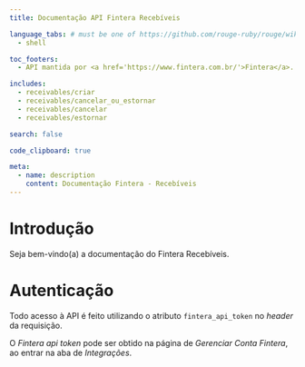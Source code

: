 ```yaml
---
title: Documentação API Fintera Recebíveis

language_tabs: # must be one of https://github.com/rouge-ruby/rouge/wiki/List-of-supported-languages-and-lexers
  - shell

toc_footers:
  - API mantida por <a href='https://www.fintera.com.br/'>Fintera</a>.

includes:
  - receivables/criar
  - receivables/cancelar_ou_estornar
  - receivables/cancelar
  - receivables/estornar

search: false

code_clipboard: true

meta:
  - name: description
    content: Documentação Fintera - Recebíveis
---
```


# Introdução

Seja bem-vindo(a) a documentação do Fintera Recebíveis.

# Autenticação

Todo acesso à API é feito utilizando o atributo `fintera_api_token` no _header_ da requisição.

O _Fintera api token_ pode ser obtido na página de _Gerenciar Conta Fintera_, ao entrar na aba de _Integrações_.
